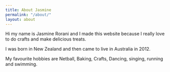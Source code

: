 ```yaml
---
title: About Jasmine
permalink: "/about/"
layout: about
---
```


Hi my name is Jasmine Rorani and I made this website because I really love to do crafts and make delicious treats.

I was born in New Zealand and then came to live in Australia in 2012.

My favourite hobbies are Netball, Baking, Crafts, Dancing, singing, running and swimming.
